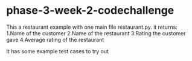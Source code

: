 # phase-3-week-2-codechallenge
This a restaurant example with one main file restaurant.py.
it returns:
1.Name of the customer
2.Name of the restaurant
3.Rating the customer gave
4.Average rating of the restaurant

It has some example test cases to try out